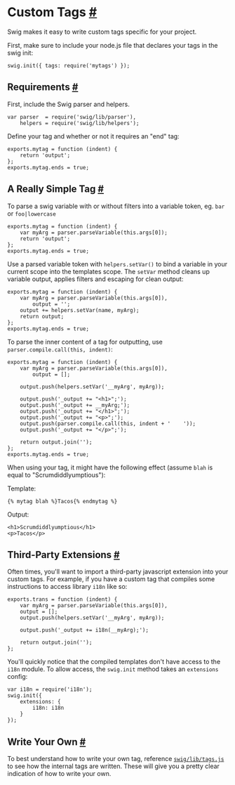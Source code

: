 Custom Tags <a name="custom-tags" href="#custom-tags">#</a>
===========

Swig makes it easy to write custom tags specific for your project.

First, make sure to include your node.js file that declares your tags in the swig init:

    swig.init({ tags: require('mytags') });

Requirements <a name="requirements" href="#requirements">#</a>
------------

First, include the Swig parser and helpers.

    var parser  = require('swig/lib/parser'),
        helpers = require('swig/lib/helpers');

Define your tag and whether or not it requires an "end" tag:

    exports.mytag = function (indent) {
        return 'output';
    };
    exports.mytag.ends = true;

A Really Simple Tag <a name="example" href="#example">#</a>
-------------------

To parse a swig variable with or without filters into a variable token, eg. `bar` or `foo|lowercase`

    exports.mytag = function (indent) {
        var myArg = parser.parseVariable(this.args[0]);
        return 'output';
    };
    exports.mytag.ends = true;

Use a parsed variable token with `helpers.setVar()` to bind a variable in your current scope into the templates scope. The `setVar` method cleans up variable output, applies filters and escaping for clean output:

    exports.mytag = function (indent) {
        var myArg = parser.parseVariable(this.args[0]),
            output = '';
        output += helpers.setVar(name, myArg);
        return output;
    };
    exports.mytag.ends = true;

To parse the inner content of a tag for outputting, use `parser.compile.call(this, indent)`:

    exports.mytag = function (indent) {
        var myArg = parser.parseVariable(this.args[0]),
            output = [];

        output.push(helpers.setVar('__myArg', myArg));

        output.push('_output += "<h1>";');
        output.push('_output += __myArg;');
        output.push('_output += "</h1>";');
        output.push('_output += "<p>";');
        output.push(parser.compile.call(this, indent + '    '));
        output.push('_output += "</p>";');

        return output.join('');
    };
    exports.mytag.ends = true;

When using your tag, it might have the following effect (assume `blah` is equal to "Scrumdiddlyumptious"):

Template:

    {% mytag blah %}Tacos{% endmytag %}

Output:

    <h1>Scrumdiddlyumptious</h1>
    <p>Tacos</p>

Third-Party Extensions <a name="third-party-extensions" href="#third-party-extensions">#</a>
----------------------

Often times, you'll want to import a third-party javascript extension into your custom tags. For example, if you have a custom tag that compiles some instructions to access library `i18n` like so:

    exports.trans = function (indent) {
        var myArg = parser.parseVariable(this.args[0]),
        output = [];
        output.push(helpers.setVar('__myArg', myArg));

        output.push('_output += i18n(__myArg);');

        return output.join('');
    };

You'll quickly notice that the compiled templates don't have access to the `i18n` module. To allow access, the `swig.init` method takes an `extensions` config:

    var i18n = require('i18n');
    swig.init({
        extensions: {
            i18n: i18n
        }
    });

Write Your Own <a name="write-your-own" href="#write-your-own">#</a>
--------------

To best understand how to write your own tag, reference [`swig/lib/tags.js`](../lib/tags.js) to see how the internal tags are written. These will give you a pretty clear indication of how to write your own.
